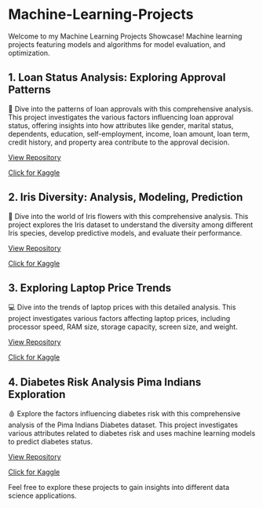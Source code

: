 # Machine-Learning-Projects

Welcome to my Machine Learning Projects Showcase!
Machine learning projects featuring models and algorithms for model evaluation, and optimization.

## 1. Loan Status Analysis: Exploring Approval Patterns

🏦 Dive into the patterns of loan approvals with this comprehensive analysis. This project investigates the various factors influencing loan approval status, offering insights into how attributes like gender, marital status, dependents, education, self-employment, income, loan amount, loan term, credit history, and property area contribute to the approval decision.

[View Repository](https://github.com/msjahid/Data_Science_Projects/tree/main/Loan-Approval-Patterns)

[Click for Kaggle](https://www.kaggle.com/code/msjahid/loan-status-analysis-exploring-approval-patterns)

## 2. Iris Diversity: Analysis, Modeling, Prediction

🌸 Dive into the world of Iris flowers with this comprehensive analysis. This project explores the Iris dataset to understand the diversity among different Iris species, develop predictive models, and evaluate their performance.

[View Repository](https://github.com/msjahid/Data_Science_Projects/tree/main/iris_prediction)

[Click for Kaggle](https://www.kaggle.com/code/msjahid/iris-diversity-analysis-modeling-prediction)

## 3. Exploring Laptop Price Trends

💻 Dive into the trends of laptop prices with this detailed analysis. This project investigates various factors affecting laptop prices, including processor speed, RAM size, storage capacity, screen size, and weight.

[View Repository](https://github.com/msjahid/Data_Science_Projects/tree/main/laptop_price)

[Click for Kaggle](https://www.kaggle.com/code/msjahid/exploring-laptop-price-trends)

## 4. Diabetes Risk Analysis Pima Indians Exploration

🩸 Explore the factors influencing diabetes risk with this comprehensive analysis of the Pima Indians Diabetes dataset. This project investigates various attributes related to diabetes risk and uses machine learning models to predict diabetes status.

[View Repository](https://github.com/msjahid/Data_Science_Projects/tree/main/Diabetes-Risk-Analysis)

[Click for Kaggle](https://www.kaggle.com/code/msjahid/diabetes-risk-analysis-pima-indians-exploration)

Feel free to explore these projects to gain insights into different data science applications.
